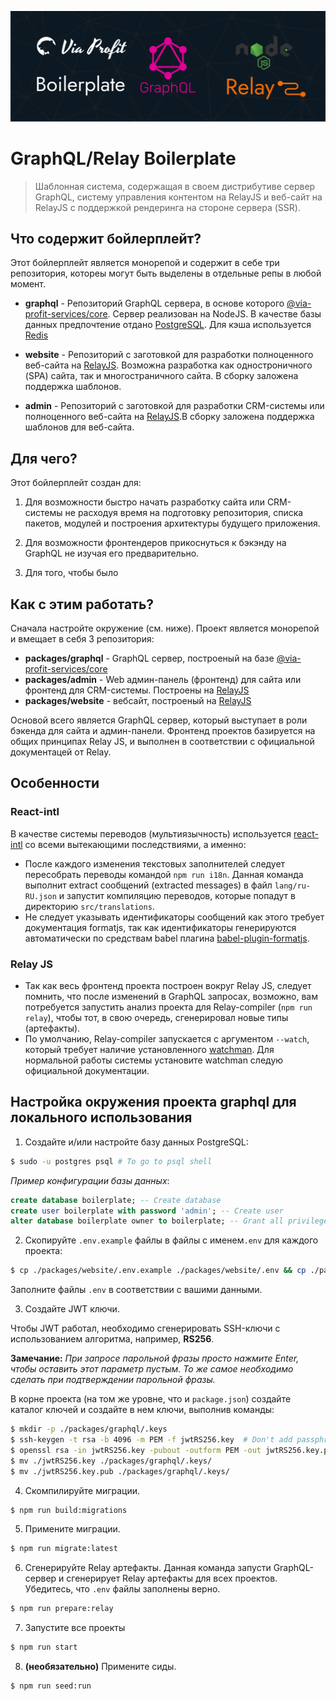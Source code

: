 ![project-cover](./assets/via-profit-services-cover.png)

# GraphQL/Relay Boilerplate

> Шаблонная система, содержащая в своем дистрибутиве сервер GraphQL, систему управления контентом на RelayJS и веб-сайт на RelayJS с поддержкой рендеринга на стороне сервера (SSR).

## Что содержит бойлерплейт?

Этот бойлерплейт является монорепой и содержит в себе три репозитория, котореы могут быть выделены в отдельные репы в любой момент.

- **graphql** - Репозиторий GraphQL сервера, в основе которого [@via-profit-services/core](https://github.com/via-profit-services/core). Сервер реализован на NodeJS. В качестве базы данных предпочтение отдано [PostgreSQL](https://www.postgresql.org). Для кэша используется [Redis](https://redis.io)

- **website** - Репозиторий с заготовкой для разработки полноценного веб-сайта на [RelayJS](https://relay.dev). Возможна разработка как одностроничного (SPA) сайта, так и многостраничного сайта. В сборку заложена поддержка шаблонов.

- **admin** - Репозиторий с заготовкой для разработки CRM-системы или полноценного веб-сайта на [RelayJS](https://relay.dev).В сборку заложена поддержка шаблонов для веб-сайта.

## Для чего?

Этот бойлерплейт создан для:

1.  Для возможности быстро начать разработку сайта или CRM-системы не расходуя время на подготовку репозитория, списка пакетов, модулей и построения архитектуры будущего приложения.

2.  Для возможности фронтендеров прикоснуться к бэкэнду на GraphQL не изучая его предварительно.

3.  Для того, чтобы было

## Как с этим работать?

Сначала настройте окружение (см. ниже).
Проект является монорепой и вмещает в себя 3 репозитория:

 - **packages/graphql** - GraphQL сервер, построеный на базе [@via-profit-services/core](https://github.com/via-profit-services/core)
 - **packages/admin** - Web админ-панель (фронтенд) для сайта или фронтенд для CRM-системы. Построены на [RelayJS](https://relay.dev)
 - **packages/website** - вебсайт, построеный на [RelayJS](https://relay.dev)

Основой всего является GraphQL сервер, который выступает в роли бэкенда для сайта и админ-панели. Фронтенд проектов базируется на общих принципах Relay JS, и выполнен в соответствии с официальной документацей от Relay.

## Особенности

### React-intl

В качестве системы переводов (мультиязычность) используется [react-intl](https://formatjs.io/docs/react-intl) со всеми вытекающими последствиями, а именно:
 - После каждого изменения текстовых заполнителей следует пересобрать переводы командой `npm run i18n`. Данная команда выполнит extract сообщений (extracted messages) в файл `lang/ru-RU.json` и запустит компиляцию переводов, которые попадут в директорию `src/translations`.
 - Не следует указывать идентификаторы сообщений как этого требует документация formatjs, так как идентификаторы генерируются автоматически по средствам babel плагина [babel-plugin-formatjs](https://github.com/formatjs/formatjs#readme).

### Relay JS

 - Так как весь фронтенд проекта построен вокруг Relay JS, следует помнить, что после изменений в GraphQL запросах, возможно, вам потребуется запустить анализ проекта для Relay-compiler (`npm run relay`), чтобы тот, в свою очередь, сгенерировал новые типы (артефакты).
 - По умолчанию, Relay-compiler запускается с аргументом `--watch`, который требует наличие установленного [watchman](https://facebook.github.io/watchman/). Для нормальной работы системы установите watchman следую официальной документации.

## Настройка окружения проекта graphql для локального использования

1. Создайте и/или настройте базу данных PostgreSQL:

```bash
$ sudo -u postgres psql # To go to psql shell
```

_Пример конфигурации базы данных_:

```sql
create database boilerplate; -- Create database
create user boilerplate with password 'admin'; -- Create user
alter database boilerplate owner to boilerplate; -- Grant all privileges
```

2. Скопируйте `.env.example` файлы в файлы с именем`.env` для каждого проекта:

```bash
$ cp ./packages/website/.env.example ./packages/website/.env && cp ./packages/admin/.env.example ./packages/admin/.env && cp ./packages/graphql/.env.example ./packages/graphql/.env && cp ./packages/graphql/.knex/.env.example ./packages/graphql/.knex/.env
```

Заполните файлы `.env` в соответствии с вашими данными.

3. Создайте JWT ключи.

Чтобы JWT работал, необходимо сгенерировать SSH-ключи с использованием алгоритма, например, **RS256**.

**Замечание:** _При запросе парольной фразы просто нажмите Enter, чтобы оставить этот параметр пустым. То же самое необходимо сделать при подтверждении парольной фразы._

В корне проекта (на том же уровне, что и `package.json`) создайте каталог ключей и создайте в нем ключи, выполнив команды:

```bash
$ mkdir -p ./packages/graphql/.keys
$ ssh-keygen -t rsa -b 4096 -m PEM -f jwtRS256.key  # Don't add passphrase, just press Enter
$ openssl rsa -in jwtRS256.key -pubout -outform PEM -out jwtRS256.key.pub
$ mv ./jwtRS256.key ./packages/graphql/.keys/
$ mv ./jwtRS256.key.pub ./packages/graphql/.keys/
```

4. Скомпилируйте миграции.

```bash
$ npm run build:migrations
```

5. Примените миграции.

```bash
$ npm run migrate:latest
```

6. Сгенерируйте Relay артефакты. Данная команда запусти GraphQL-сервер и сгенерирует Relay артефакты для всех проектов. Убедитесь, что `.env` файлы заполнены верно.

```bash
$ npm run prepare:relay
```

7. Запустите все проекты

```bash
$ npm run start
```

8. **(необязательно)** Примените сиды.

```bash
$ npm run seed:run
```
